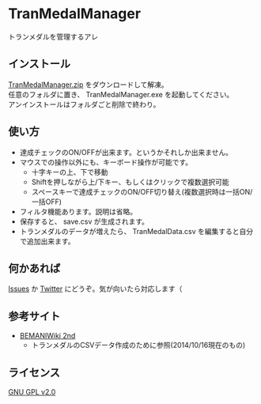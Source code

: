 TranMedalManager
================

トランメダルを管理するアレ

インストール
----------------

[TranMedalManager.zip](https://github.com/dj-kusuha/TranMedalManager/raw/master/TranMedalManager.zip) をダウンロードして解凍。  
任意のフォルダに置き、 TranMedalManager.exe を起動してください。  
アンインストールはフォルダごと削除で終わり。

使い方
----------------

+ 達成チェックのON/OFFが出来ます。というかそれしか出来ません。
+ マウスでの操作以外にも、キーボード操作が可能です。
    - 十字キーの上、下で移動
    - Shiftを押しながら上/下キー、もしくはクリックで複数選択可能
    - スペースキーで達成チェックのON/OFF切り替え(複数選択時は一括ON/一括OFF)
+ フィルタ機能あります。説明は省略。
+ 保存すると、 save.csv が生成されます。
+ トランメダルのデータが増えたら、 TranMedalData.csv を編集すると自分で追加出来ます。

何かあれば
----------------

[Issues](https://github.com/dj-kusuha/TranMedalManager/issues) か [Twitter](https://twitter.com/dj_kusuha) にどうぞ。気が向いたら対応します（


参考サイト
----------------

+ [BEMANIWiki 2nd](http://bemaniwiki.com/)
    - トランメダルのCSVデータ作成のために参照(2014/10/16現在のもの)

ライセンス
----------------

[GNU GPL v2.0](http://www.gnu.org/licenses/gpl-2.0.html)